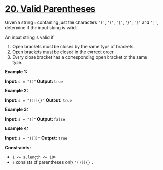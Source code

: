 # [20. Valid Parentheses](https://leetcode.com/problems/valid-parentheses/)

Given a string `s` containing just the characters `'('`, `')'`, `'{'`, `'}'`, `'['` and `']'`,
determine if the input string is valid.

An input string is valid if:
1. Open brackets must be closed by the same type of brackets.
2. Open brackets must be closed in the correct order.
3. Every close bracket has a corresponding open bracket of the same type.


**Example 1:**

**Input:** `s = "()"`
**Output:** `true`


**Example 2:**

**Input:** `s = "()[]{}"`
**Output:** `true`


**Example 3:**

**Input:** `s = "(]"`
**Output:** `false`


**Example 4:**

**Input:** `s = "([])"`
**Output:** `true`


**Constraints:**

* `1 <= s.length <= 104`
* `s` consists of parentheses only `'()[]{}'`.